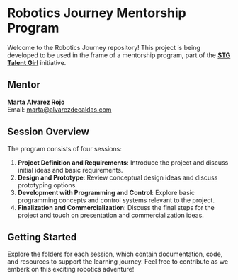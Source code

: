 # Robotics Journey Mentorship Program

Welcome to the Robotics Journey repository! This project is being developed to be used in the frame of a mentorship program, part of the **[STG Talent Girl](https://talent-girl.com/)** initiative.

## Mentor
**Marta Alvarez Rojo**  
Email: [marta@alvarezdecaldas.com](mailto:marta@alvarezdecaldas.com)

## Session Overview
The program consists of four sessions:
1. **Project Definition and Requirements**: Introduce the project and discuss initial ideas and basic requirements.
2. **Design and Prototype**: Review conceptual design ideas and discuss prototyping options.
3. **Development with Programming and Control**: Explore basic programming concepts and control systems relevant to the project.
4. **Finalization and Commercialization**: Discuss the final steps for the project and touch on presentation and commercialization ideas.


## Getting Started
Explore the folders for each session, which contain documentation, code, and resources to support the learning journey. Feel free to contribute as we embark on this exciting robotics adventure!
